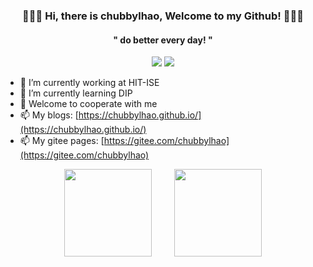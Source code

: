 <h3 align = "center"> 👋👋👋 Hi, there is chubbylhao, Welcome to my Github! 👋👋👋 </h3>

<h4 align = "center"> " do better every day! " </h4>

<p align="center">
    <img src="https://img.shields.io/badge/purpose-study%20and%20backup-red" />
	<img src="https://img.shields.io/badge/institution-HIT--ISE-blue" />
</p>

- 🔭 I’m currently working at HIT-ISE
- 🌱 I’m currently learning DIP
- 👯 Welcome to cooperate with me
- 📫 My blogs: [https://chubbylhao.github.io/](https://chubbylhao.github.io/)
- 📫 My gitee pages: [https://gitee.com/chubbylhao](https://gitee.com/chubbylhao)

<div align="center">
<span>  </span>
<img height="140px" src="https://github-readme-stats.vercel.app/api?username=chubbylhao&show_icons=true&theme=dark&count_private=true" />
<span>  </span>
<img height="140px" src="https://github-readme-stats.vercel.app/api/top-langs/?username=chubbylhao&theme=dark&layout=compact&langs_count=8" />
<span>  </span>
</div>
